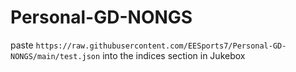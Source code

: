 # Personal-GD-NONGS
paste `https://raw.githubusercontent.com/EESports7/Personal-GD-NONGS/main/test.json` into the indices section in Jukebox
